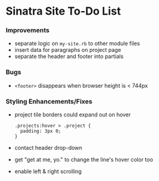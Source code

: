 # Sinatra Site To-Do List

### Improvements

+ separate logic on `my-site.rb` to other module files
+ insert data for paragraphs on project page
+ separate the header and footer into partials

### Bugs

+ `<footer>` disappears when browser height is < 744px

### Styling Enhancements/Fixes

+ project tile borders could expand out on hover  

      .projects:hover > .project {
        padding: 3px 0;
      }

+ contact header drop-down

+ get "get at me, yo." to change the line's hover color too

+ enable left & right scrolling
